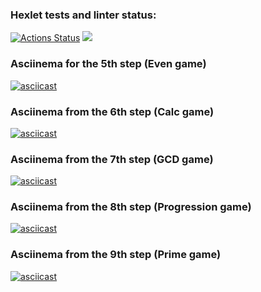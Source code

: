 ### Hexlet tests and linter status:
[![Actions Status](https://github.com/danikirillov/java-project-61/actions/workflows/hexlet-check.yml/badge.svg)](https://github.com/danikirillov/java-project-61/actions)
<a href="https://codeclimate.com/github/danikirillov/java-project-61/maintainability"><img src="https://api.codeclimate.com/v1/badges/6c36ae480bf518e554a2/maintainability" /></a>

### Asciinema for the 5th step (Even game)
[![asciicast](https://asciinema.org/a/p0REp8GqXF4CwRXXvmA4eKE0w.svg)](https://asciinema.org/a/p0REp8GqXF4CwRXXvmA4eKE0w)
### Asciinema from the 6th step (Calc game)
[![asciicast](https://asciinema.org/a/9tSeXM9xt9HOtPs4ZEsf4cJjf.svg)](https://asciinema.org/a/9tSeXM9xt9HOtPs4ZEsf4cJjf)
### Asciinema from the 7th step (GCD game)
[![asciicast](https://asciinema.org/a/fMRoBUk9N7tssDGZwNPU1HLoh.svg)](https://asciinema.org/a/fMRoBUk9N7tssDGZwNPU1HLoh)
### Asciinema from the 8th step (Progression game)
[![asciicast](https://asciinema.org/a/tWyXiv3qxSe0zkqLfexSx8lDo.svg)](https://asciinema.org/a/tWyXiv3qxSe0zkqLfexSx8lDo)
### Asciinema from the 9th step (Prime game)
[![asciicast](https://asciinema.org/a/GLnYvBQdrGnUPGih0EBsIugEe.svg)](https://asciinema.org/a/GLnYvBQdrGnUPGih0EBsIugEe)